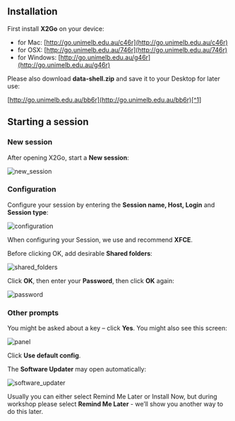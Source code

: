 ## Installation

First install **X2Go** on your device:
- for Mac: [http://go.unimelb.edu.au/c46r](http://go.unimelb.edu.au/c46r)
- for OSX: [http://go.unimelb.edu.au/746r](http://go.unimelb.edu.au/746r)
- for Windows: [http://go.unimelb.edu.au/g46r](http://go.unimelb.edu.au/g46r)

Please also download **data-shell.zip** and save it to your Desktop for later use:

[http://go.unimelb.edu.au/bb6r](http://go.unimelb.edu.au/bb6r)[^1]


## Starting a session

### New session

After opening X2Go, start a **New session**:

![new_session](https://user-images.githubusercontent.com/31464556/57978043-0fa1b280-7a48-11e9-957c-3f436e01f00a.png)

### Configuration

Configure your session by entering the **Session name, Host, Login** and **Session type**:

![configuration](https://user-images.githubusercontent.com/31464556/57978051-44156e80-7a48-11e9-97fb-0d214c51477e.png)

When configuring your Session, we use and recommend **XFCE**.

Before clicking OK, add desirable **Shared folders**:

![shared_folders](https://user-images.githubusercontent.com/31464556/57978079-17158b80-7a49-11e9-85f1-cc33bdf838d1.png)

Click **OK**, then enter your **Password**, then click **OK** again:

![password](https://user-images.githubusercontent.com/31464556/57978083-1ed53000-7a49-11e9-836f-0dd1d61b4cf1.png)

### Other prompts

You might be asked about a key – click **Yes**.
You might also see this screen:

![panel](https://user-images.githubusercontent.com/31464556/57978084-2268b700-7a49-11e9-8e81-da60711abaf4.png)

Click **Use default config**.

The **Software Updater** may open automatically:

![software_updater](https://user-images.githubusercontent.com/31464556/57978085-24327a80-7a49-11e9-96de-b67c072b77a6.png)

Usually you can either select Remind Me Later or Install Now, but during workshop please select **Remind Me Later** - we’ll show you another way to do this later.

[^1]: This folder is derived from work that is Copyright © [Software Carpentry](http://software-carpentry.org). It was originally produced by Pawsey under a [Creative Commons Attribution license](https://creativecommons.org/licenses/by/4.0). For more information refer to [PawseySC's GitHub page](https://github.com/PawseySC/shell-hpc/blob/gh-pages/LICENSE.md). 
